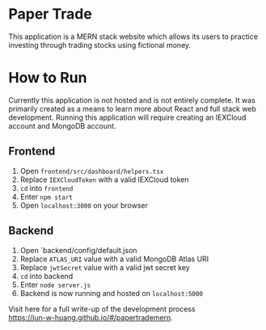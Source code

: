 # Paper Trade

This application is a MERN stack website which allows its users to practice investing through trading stocks using fictional money.



# How to Run
Currently this application is not hosted and is not entirely complete. It was primarily created as a means to learn more about React and full stack web development. Running this application will require creating an IEXCloud account and MongoDB account.

## Frontend
1. Open `frontend/src/dashboard/helpers.tsx`
2. Replace `IEXCloudToken` with a valid IEXCloud token
2. `cd` into `frontend`
3. Enter `npm start`
4. Open `localhost:3000` on your browser

## Backend
1. Open `backend/config/default.json
2. Replace `ATLAS_URI` value with a valid MongoDB Atlas URI
3. Replace `jwtSecret` value with a valid jwt secret key
4. `cd` into backend
5. Enter `node server.js`
6. Backend is now running and hosted on `localhost:5000`


Visit here for a full write-up of the development process\
https://jun-w-huang.github.io/#/papertrademern.
